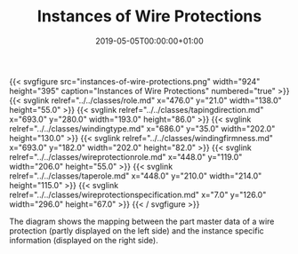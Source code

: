 ﻿---
title: Instances of Wire Protections
toc: false
type: specs
date: "2019-05-05T00:00:00+01:00"
draft: false
menu:
  vec120:
    identifier: instances-of-components/instances-of-wire-protections    
    parent: instances-of-components
    weight: 1004007 

# Prev/next pager order (if `docs_section_pager` enabled in `params.toml`)
weight: 1004007
---
{{< svgfigure src="instances-of-wire-protections.png" width="924" height="395" caption="Instances of Wire Protections" numbered="true" >}}
  {{< svglink relref="../../classes/role.md" x="476.0" y="21.0" width="138.0" height="55.0" >}}
  {{< svglink relref="../../classes/tapingdirection.md" x="693.0" y="280.0" width="193.0" height="86.0" >}}
  {{< svglink relref="../../classes/windingtype.md" x="686.0" y="35.0" width="202.0" height="130.0" >}}
  {{< svglink relref="../../classes/windingfirmness.md" x="693.0" y="182.0" width="202.0" height="82.0" >}}
  {{< svglink relref="../../classes/wireprotectionrole.md" x="448.0" y="119.0" width="206.0" height="55.0" >}}
  {{< svglink relref="../../classes/taperole.md" x="448.0" y="210.0" width="214.0" height="115.0" >}}
  {{< svglink relref="../../classes/wireprotectionspecification.md" x="7.0" y="126.0" width="296.0" height="67.0" >}}
{{< / svgfigure >}}
<html>   <head>     </head>   <body>     <p> The diagram shows the mapping between the part master data of a wire protection (partly displayed on the left side)&#160;and the instance specific information (displayed on the right side).      </p>    </body> </html> 
